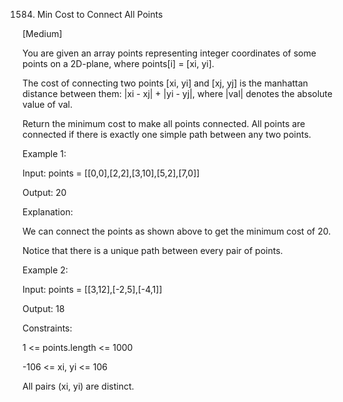 1584. Min Cost to Connect All Points

[Medium]

You are given an array points representing integer coordinates of some points on a 2D-plane, where points[i] = [xi, yi].

The cost of connecting two points [xi, yi] and [xj, yj] is the manhattan distance between them: |xi - xj| + |yi - yj|, where |val| denotes the absolute value of val.

Return the minimum cost to make all points connected. All points are connected if there is exactly one simple path between any two points.

Example 1:

Input: points = [[0,0],[2,2],[3,10],[5,2],[7,0]]

Output: 20

Explanation: 

We can connect the points as shown above to get the minimum cost of 20.

Notice that there is a unique path between every pair of points.

Example 2:

Input: points = [[3,12],[-2,5],[-4,1]]

Output: 18


Constraints:

1 <= points.length <= 1000

-106 <= xi, yi <= 106

All pairs (xi, yi) are distinct.